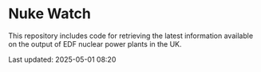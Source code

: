 # Nuke Watch

This repository includes code for retrieving the latest information available on the output of EDF nuclear power plants in the UK.

Last updated: 2025-05-01 08:20